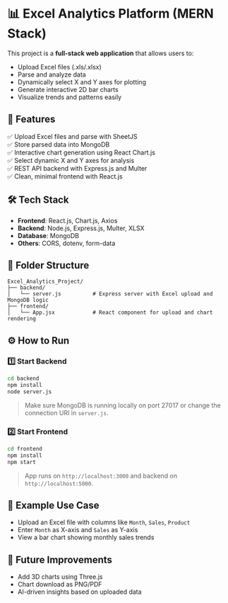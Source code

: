 # 📊 Excel Analytics Platform (MERN Stack)

This project is a **full-stack web application** that allows users to:
- Upload Excel files (.xls/.xlsx)
- Parse and analyze data
- Dynamically select X and Y axes for plotting
- Generate interactive 2D bar charts
- Visualize trends and patterns easily

## 🚀 Features

✅ Upload Excel files and parse with SheetJS  
✅ Store parsed data into MongoDB  
✅ Interactive chart generation using React Chart.js  
✅ Select dynamic X and Y axes for analysis  
✅ REST API backend with Express.js and Multer  
✅ Clean, minimal frontend with React.js

## 🛠️ Tech Stack

- **Frontend**: React.js, Chart.js, Axios
- **Backend**: Node.js, Express.js, Multer, XLSX
- **Database**: MongoDB
- **Others**: CORS, dotenv, form-data

## 📁 Folder Structure

```
Excel_Analytics_Project/
├── backend/
│   └── server.js          # Express server with Excel upload and MongoDB logic
├── frontend/
│   └── App.jsx            # React component for upload and chart rendering
```

## ⚙️ How to Run

### 1️⃣ Start Backend

```bash
cd backend
npm install
node server.js
```

> Make sure MongoDB is running locally on port 27017 or change the connection URI in `server.js`.

### 2️⃣ Start Frontend

```bash
cd frontend
npm install
npm start
```

> App runs on `http://localhost:3000` and backend on `http://localhost:5000`.

## 🧪 Example Use Case

- Upload an Excel file with columns like `Month`, `Sales`, `Product`
- Enter `Month` as X-axis and `Sales` as Y-axis
- View a bar chart showing monthly sales trends

## 📌 Future Improvements

- Add 3D charts using Three.js
- Chart download as PNG/PDF
- AI-driven insights based on uploaded data
